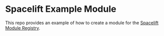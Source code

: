 # Spacelift Example Module

This repo provides an example of how to create a module for the [Spacelift Module Registry](https://docs.spacelift.io/vendors/terraform/module-registry).

